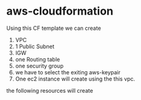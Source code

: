 # aws-cloudformation

Using this CF template we can create 

 1. VPC
 2. 1 Public Subnet
 3. IGW
 4. one Routing table
 5. one security group
 6. we have to select the exiting aws-keypair
 7. One ec2 instance will create using the this vpc. 

the following resources will create 
